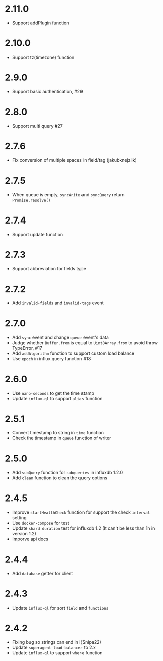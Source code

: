 # 2.11.0
  * Support addPlugin function

# 2.10.0
  * Support tz(timezone) function

# 2.9.0
  * Support basic authentication, #29

# 2.8.0
  * Support multi query #27

# 2.7.6
  * Fix conversion of multiple spaces in field/tag (jakubknejzlik)

# 2.7.5
  * When queue is empty, `syncWrite` and `syncQuery` return `Promise.resolve()`

# 2.7.4
  * Support update function

# 2.7.3
  * Support abbreviation for fields type

# 2.7.2
  * Add `invalid-fields` and `invalid-tags` event

# 2.7.0
  * Add `sync` event and change `queue` event's data
  * Judge whether `Buffer.from` is equal to `Uint8Array.from` to avoid throw TypeError, #17
  * Add `addAlgorithm` function to support custom load balance
  * Use `epoch` in influx.query function #18

# 2.6.0
  * Use `nano-seconds` to get the time stamp
  * Update `influx-ql` to support `alias` function
  
# 2.5.1
  * Convert timestamp to string in `time` function
  * Check the timestamp in `queue` function of writer

# 2.5.0
  * Add `subQuery` function for `subqueries` in influxdb 1.2.0
  * Add `clean` function to clean the query options

# 2.4.5
  * Improve `startHealthCheck` function for support the check `interval` setting  
  * Use `docker-compose` for test
  * Update `shard duration` test for influxdb 1.2 (It can't be less than 1h in version 1.2)
  * Imporve api docs

# 2.4.4
  * Add `database` getter for client

# 2.4.3
  * Update `influx-ql` for sort `field` and `functions`

# 2.4.2

  * Fixing bug so strings can end in i(Snipa22)
  * Update `superagent-load-balancer` to 2.x
  * Update `influx-ql` to support `where` function
